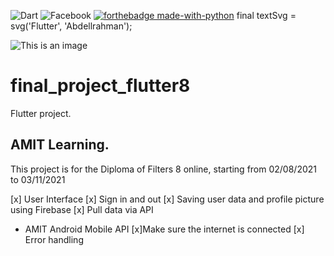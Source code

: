 ![Dart](https://img.shields.io/badge/dart-%230175C2.svg?style=for-the-badge&logo=dart&logoColor=white)
![Facebook](https://img.shields.io/badge/Facebook-%231877F2.svg?style=for-the-badge&logo=Facebook&logoColor=white)
[![forthebadge made-with-python](http://ForTheBadge.com/images/badges/made-with-python.svg)](https://www.python.org/)
final textSvg = svg('Flutter', 'Abdellrahman');

![This is an image](https://raw.githubusercontent.com/flutter/website/archived-master/src/_assets/image/flutter-lockup-bg.jpg)
# final_project_flutter8

Flutter project.

## AMIT Learning.

This project is for the Diploma of Filters 8 online, starting from 02/08/2021 to 03/11/2021

 [x] User Interface
 [x] Sign in and out
 [x] Saving user data and profile picture using Firebase
 [x] Pull data via API
- AMIT Android Mobile API
 [x]Make sure the internet is connected
 [x] Error handling


